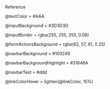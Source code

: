 Reference

@textColor = #AAA


@inputBackground = #3D3D3D

@inputBorder = rgba(255, 255, 255, 0.08)

@formActionsBackground = rgba(62, 57, 61, 0.25)

@navbarBackground = #103249

@navbarBackgroundHighlight = #31646A

@navbarText = #ddd

@linkColorHover = lighten(@linkColor, 15%)